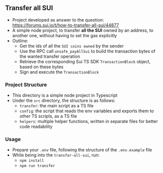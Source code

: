## Transfer all SUI

- Project developed as answer to the question: https://forums.sui.io/t/how-to-transfer-all-sui/44877
- A simple node project, to transfer <b>all the SUI</b> owned by an address, to another one, without having to set the gas explicitly
- Outline:
  - Get the ids of all the `SUI coins owned` by the sender
  - Use the RPC call `unsafe_payAllSui` to build the transaction bytes of the wanted transfer operation
  - Retrieve the corresponding Sui TS SDK `TransactionBlock` object, based on these bytes
  - Sign and execute the `TransactionBlock`

### Project Structure

- This directory is a simple node project in Typescript
- Under the `src` directory, the structure is as follows:
  - `transfer`: the main script as a TS file
  - `config`: the script that reads the env variables and exports them to other TS scripts, as a TS file
  - `helpers`: multiple helper functions, written in separate files for better code readability

### Usage

- Prepare your `.env` file, following the structure of the `.env.example` file
- While being into the `transfer-all-sui`, run:
  - `npm install`
  - `npm run transfer`
